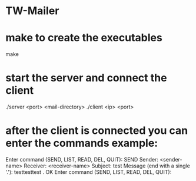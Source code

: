 # TW-Mailer

# make to create the executables
make

# start the server and connect the client
./server &lt;port&gt; &lt;mail-directory&gt;
./client &lt;ip&gt; &lt;port&gt;

# after the client is connected you can enter the commands example:
Enter command (SEND, LIST, READ, DEL, QUIT): SEND 
Sender: &lt;sender-name&gt;
Receiver: &lt;receiver-name&gt;
Subject: test
Message (end with a single '.'): 
testtesttest
.
OK
Enter command (SEND, LIST, READ, DEL, QUIT):
